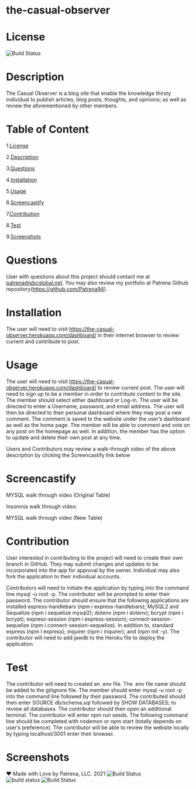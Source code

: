 # the-casual-observer
 
# License
   
![Build Status](https://img.shields.io/github/license/Patrena94/P3-Corp)  


 # Description
 The Casual Observer is a blog site that enable the knowledge thirsty individual to publish articles, blog posts, thoughts, and opinions; as well as review the aforementioned by other members.  


 # Table of Content 
 1.[License](#License)

 2.[Description](#Description)

 3.[Questions](#Questions)

 4.[Installation](#Installation)

 5.[Usage](#Usage)

 6.[Screencastify](#Screencastify)

 7.[Contribution](#Contribution)

 8.[Test](#Test)

 9.[Screenshots](#Screenshots)

 # Questions  

 User with questions about this project should contact me at patrena@sbcglobal.net.  You may also review my portfolio at Patrena Github repository(https://github.com/Patrena94).
 

 
# Installation
 The user will need to visit https://the-casual-observer.herokuapp.com/dashboard/  in their internet browser to review current and contribute to post.    

# Usage
The user will need to visit https://the-casual-observer.herokuapp.com/dashboard/ to review current post.  The user will need to sign up to be a member in order to contribute content to the site.  The member should select either dashboard or Log-in.  The user will be directed to enter a Username, password, and email address. The user will then be directed to their personal dashboard where they may post a new comment. The comment is saved to the website under the user’s dashboard as well as the home page.   The member will be able to comment and vote on any post on the homepage as well.  In addition, the member has the option to update and delete their own post at any time. 

Users and Contributors may review a walk-through video of the above description by clicking the Screencastify link below

# Screencastify


MYSQL walk through video (Original Table)


Insomnia walk through video:

MYSQL walk through video (New Table) 



  
# Contribution
User interested in contributing to the project will need to create their own branch in GitHub.  They may submit changes and updates to be incorporated into the app for approval by the owner.  Individual may also fork the application to their individual accounts. 

Contributors will need to initiate the application by typing into the command line mysql -u root -p.  The contributor will be prompted to enter their password. The contributor should ensure that the following applications are installed express-handlebars (npm i express-handlebars); MySQL2 and Sequelize (npm i sequelize mysql2); dotenv (npm i dotenv); bcrypt (npm i bcrypt); express-session (npm i express-session); connect-session-sequelize (npm i connect-session-sequelize). In addition to, standard express (npm I express); inquirer (npm i inquirer); and (npm init -y).  The contributor will need to add jawdb to the Heroku file to deploy the application. 

# Test
The contributor will need to created an .env file. The .env file name should be added to the gitignore file. The member should enter mysql -u root -p into the command line followed by their password.  The contributed should then enter SOURCE db/schema.sql followed by SHOW DATABASES; to review all databases.  The contributor should then open an additional terminal.  The contributor will enter npm run seeds.  The following command line should be completed with nodemon or npm start (totally depends on user’s preference). The contributor will be able to review the website locally by typing localhost/3001 enter their browser. 

# Screenshots


❤️ Made with Love by Patrena, LLC. 2021
![Build Status](https://img.shields.io/github/languages/top/Patrena94/Smith-Corporation-Work-Scheduler)  
![build status](https://img.shields.io/github/languages/top/Patrena94/Mobile-Drive-in-Theater)
![Build Status](https://img.shields.io/github/languages/top/Patrena94/Multi-City-Weather-Dashboard)
 